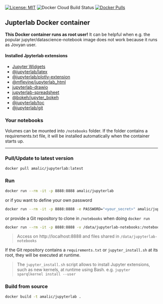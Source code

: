 [![License: MIT](https://img.shields.io/badge/License-MIT-yellow.svg)](https://github.com/amalic/Jupyterlab/blob/master/LICENSE)
![Docker Cloud Build Status](https://img.shields.io/docker/cloud/build/amalic/jupyterlab)
[![Docker Pulls](https://img.shields.io/docker/pulls/amalic/jupyterlab.svg)](https://hub.docker.com/r/amalic/jupyterlab/)


## Jupterlab Docker container

**This Docker container runs as root user!** It can be helpful when e.g. the popular jupyter/datascience-notebook image does not work because it runs as Jovyan user. 

#### Installed Jpyterlab extensions
- [Jupyter Widgets](https://ipywidgets.readthedocs.io/en/latest/examples/Widget%20Basics.html)
- [@jupyterlab/latex](https://github.com/jupyterlab/jupyterlab-latex)
- [@jupyterlab/plotly-extension](https://github.com/jupyterlab/jupyter-renderers/tree/master/packages/plotly-extension)
- [@mflevine/jupyterlab_html](https://github.com/mflevine/jupyterlab_html)
- [jupyterlab-drawio](https://github.com/QuantStack/jupyterlab-drawio)
- [jupyterlab-spreadsheet](https://github.com/quigleyj97/jupyterlab-spreadsheet)
- [@bokeh/jupyter_bokeh](https://github.com/bokeh/jupyter_bokeh)
- [@jupyterlab/toc](https://www.npmjs.com/package/@jupyterlab/toc)
- [@jupyterlab/git](https://www.npmjs.com/package/@jupyterlab/git)

### Your notebooks

Volumes can be mounted into `/notebooks` folder. If the folder contains a requirements.txt file, it will be installed automatically when the container starts up.

---

### Pull/Update to latest version
```bash
docker pull amalic/jupyterlab:latest
```

### Run
```bash
docker run --rm -it -p 8888:8888 amalic/jupyterlab
```

or if you want to define your own password
```bash
docker run --rm -it -p 8888:8888 -e PASSWORD="<your_secret>" amalic/jupyterlab
```

or provide a Git repository to clone in `/notebooks` when doing `docker run`

```bash
docker run --rm -it -p 8888:8888 -v /data/jupyterlab-notebooks:/notebooks -e PASSWORD="<your_secret>" -e GIT_URL="https://github.com/vemonet/translator-sparql-notebook" umids/jupyterlab:latest
```

> Access on http://localhost:8888 and files shared in `/data/jupyterlab-notebooks`

If the Git repository contains a `requirements.txt` or `jupyter_install.sh` at its root, they will be executed at runtime.

> The `jupyter_install.sh` script allows to install Jupyter extensions, such as new kernels, at runtime using Bash. e.g. `jupyter sparqlkernel install --user`

### Build from source

```bash
docker build -t amalic/jupyterlab .
```